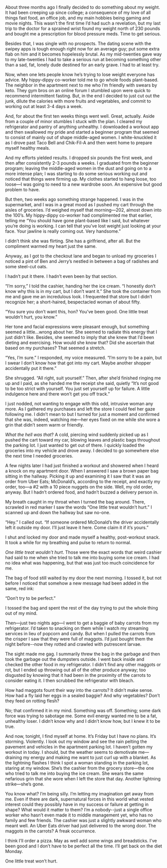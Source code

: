 About three months ago I finally decided to do something about my weight. It had been creeping up since college; a consequence of my love of all things fast food, an office job, and my main hobbies being gaming and movie nights. 
This wasn’t the first time I’d had such a revelation, but my last trip to the doctor for a sprained wrist found my weight north of 230 pounds and bought me a prescription for blood pressure meds. Time to get serious.

Besides that, I was single with no prospects. The dating scene with the swipey apps is tough enough right now for an average guy; put some extra flab on him and it becomes hopelessly brutal. As my mid-twenties gave way to my late-twenties I had to take a serious run at becoming something other than a sad, fat, lonely dude destined for an early grave. I had to at least try.

Now, when one lets people know he’s trying to lose weight everyone has advice. My hippy-dippy co-worker told me to go whole foods plant-based. The neighbor in the apartment next to me who I’m friendly with swears by keto. They gym bros on an online forum I stumbled upon were quick to recommend intermittent fasting. But, in the end I decided to just cut out the junk, dilute the calories with more fruits and vegetables, and commit to working out at least 3-4 days a week.

And, for about the first ten weeks things went well. Great, actually. Aside from a couple of minor stumbles I stuck with the plan. I cleared my refrigerator and pantry of anything unhealthy. I downloaded a workout app and then swallowed my pride and started a beginner program that seemed to consist of mainly out of shape middle-aged women. I white-knuckled it as I drove past Taco Bell and Chik-Fil-A and then went home to prepare myself healthy meals. 

And my efforts yielded results. I dropped six pounds the first week, and then after consistently 2-3 pounds a weeks. I graduated from the beginner program; leaving the middle-aged women in the dust and going on to a more intense plan; I was starting to do some serious working out and noticed that things were firming up. My clothes started to hang loose, too loose—I was going to need to a new wardrobe soon. An expensive but good problem to have.

But then, two weeks ago something strange happened. I was in the supermarket, and I was in a great mood as I pushed my cart through the aisles of groceries. I’d weighed myself that morning—202, almost down into the 100’s. My hippy-dippy co-worker had complimented me that earlier, telling me “You should have gone plant-based like I said, but whatever you’re doing is working. I can tell that you’ve lost weight just looking at your face. Your jawline is really coming out. Very handsome.”
 
I didn’t think she was flirting. She has a girlfriend, after all. But the compliment warmed my heart just the same.

Anyway, as I got to the checkout lane and began to unload my groceries I noticed a pint of Ben and Jerry’s nestled in between a bag of radishes and some steel-cut oats.

I hadn’t put it there. I hadn’t even been by that section.

“I’m sorry,” I told the cashier, handing her the ice cream. “I honestly don’t know why this is in my cart, but I don’t want it.”
She took the container from me and gave me an incredulous look. I frequented that store but I didn’t recognize her; a short-haired, bespectacled woman of about fifty. 

“You sure you don’t want this, hon? You’ve been good. One little treat wouldn’t hurt, you know.”

Her tone and facial expressions were pleasant enough, but something seemed a little…wrong about her. She seemed to radiate this energy that I just didn’t like. Besides, she seemed to imply that she knew that I’d been dieting and exercising. How would she know that? Did she ascertain that based on my purchases? That seemed a stretch.

“Yes, I’m sure.” I responded, my voice measured. “I’m sorry to be a pain, but I swear I don’t know how that got into my cart. Maybe another shopper accidentally put it there.”

She shrugged. “All right, suit yourself.” Then, after she’d finished ringing me up and I paid, as she handed me the receipt she said, quietly “It’s not good to be too strict with yourself. You just set yourself up for failure. A little indulgence here and there won’t get you off track.”

I just nodded, not wanting to engage with this odd, intrusive woman any more. As I gathered my purchases and left the store I could feel her gaze following me. I didn’t mean to but I turned for just a moment and confirmed that she was, indeed, watching me—her eyes fixed on me while she wore a grin that didn’t seem warm or friendly.

*What the hell was that*? A cold, piercing wind suddenly picked up as I pushed the cart toward my car, blowing leaves and plastic bags throughout the parking lot. I just wanted to get out of there. I quickly loaded the groceries into my vehicle and drove away. I decided to go somewhere else the next time I needed groceries.

A few nights later I had just finished a workout and showered when I heard a knock on my apartment door. When I answered I saw a brown paper bag sitting in the hallway. Picking it up and examining it I saw that it was an order from Uber Eats; McDonald’s, according to the receipt, and exactly my order, too—a #2 with a 10 piece nuggets on the side. Well, my old order, anyway. But I hadn’t ordered food, and hadn’t buzzed a delivery person in. 

My breath caught in my throat when I turned the bag around. There, scrawled in red marker I saw the words “One little treat wouldn’t hurt.” I scanned up and down the hallway but saw no-one.

“Hey.” I called out. “If someone ordered McDonald’s the driver accidentally left it outside my door. I’ll just leave it here. Come claim it if it’s yours.”

I shut and locked my door and made myself a healthy, post-workout snack. It took a while for my breathing and pulse to return to normal.

*One little treat wouldn’t hurt*. Those were the exact words that weird cashier had said to me when she tried to talk me into buying some ice cream. I had no idea what was happening, but that was just too much coincidence for me.

The bag of food still waited by my door the next morning. I tossed it, but not before I noticed that somehow a new message had been added in the same, red ink:

“Don’t try to be perfect.”

I tossed the bag and spent the rest of the day trying to put the whole thing out of my mind.

Then—just two nights ago—I went to get a baggie of baby carrots from my refrigerator. I’d taken to snacking on them while I watch my streaming services in lieu of popcorn and candy. But when I pulled the carrots from the crisper I saw that they were full of maggots. I’d just bought them the night before--now they rotted and crawled with putrescent larvae.

The sight made me gag. I summarily threw the bag in the garbage and then took the garbage out the dumpsters outside. I went back inside and checked the other food in my refrigerator. I didn’t find any other maggots or rot, but I ended up throwing out all of the other produce anyway; too disgusted by knowing that it had been in the proximity of the carrots to consider eating it. I then scrubbed the refrigerator with bleach.

How had maggots fount their way into the carrots? It didn’t make sense. How had a fly laid her eggs in a sealed baggie? And why vegetables? Don’t they feed on rotting flesh?

No; that confirmed it in my mind. Something was off. Something; some dark force was trying to sabotage me. Some evil energy wanted me to be a fat, unhealthy loser. I didn’t know why and I didn’t know how, but I knew it to be true.

And now, tonight, I find myself at home. It’s Friday but I have no plans. It’s storming. Violently. I look out my window and see the rain pelting the pavement and vehicles in the apartment parking lot. I haven’t gotten my workout in today. I should, but the weather seems to demotivate me—draining my energy and making me want to just curl up with a blanket. As the lightning flashes I think I spot a woman standing in the parking lot, staring at my window. She’s the cashier from the grocery store—the one who tried to talk me into buying the ice cream. She wears the same nefarious grin that she wore when I left the store that day. Another lightning strike—she’s gone.

You know what? I’m being silly. I’m letting my imagination get away from me. Even if there are dark, supernatural forces in this world what vested interest could they possibly have in my success or failure at getting in shape? What would it matter to them? I’m a nobody--just a single office worker who hasn’t even made it to middle management yet, who has no family and few friends. The cashier was just a slightly awkward woman who meant well. An Uber Eats driver had just delivered to the wrong door. The maggots in the carrots? A freak occurrence.

I think I’ll order a pizza. May as well add some wings and breadsticks. I’ve been good and I don’t have to be perfect all the time. I’ll get back on the diet Monday.

One little treat won’t hurt.